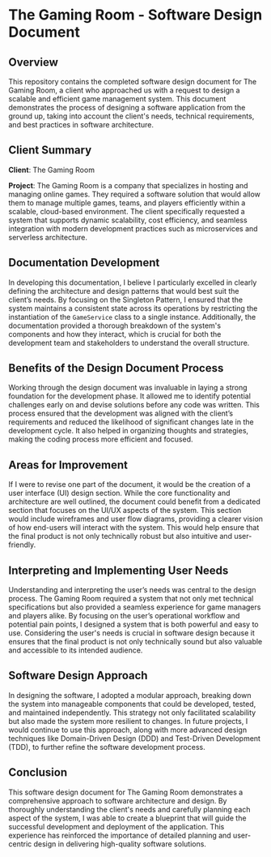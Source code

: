 # The Gaming Room - Software Design Document

## Overview

This repository contains the completed software design document for The Gaming Room, a client who approached us with a request to design a scalable and efficient game management system. This document demonstrates the process of designing a software application from the ground up, taking into account the client's needs, technical requirements, and best practices in software architecture.

## Client Summary

**Client**: The Gaming Room

**Project**: The Gaming Room is a company that specializes in hosting and managing online games. They required a software solution that would allow them to manage multiple games, teams, and players efficiently within a scalable, cloud-based environment. The client specifically requested a system that supports dynamic scalability, cost efficiency, and seamless integration with modern development practices such as microservices and serverless architecture.

## Documentation Development

In developing this documentation, I believe I particularly excelled in clearly defining the architecture and design patterns that would best suit the client’s needs. By focusing on the Singleton Pattern, I ensured that the system maintains a consistent state across its operations by restricting the instantiation of the `GameService` class to a single instance. Additionally, the documentation provided a thorough breakdown of the system's components and how they interact, which is crucial for both the development team and stakeholders to understand the overall structure.

## Benefits of the Design Document Process

Working through the design document was invaluable in laying a strong foundation for the development phase. It allowed me to identify potential challenges early on and devise solutions before any code was written. This process ensured that the development was aligned with the client’s requirements and reduced the likelihood of significant changes late in the development cycle. It also helped in organizing thoughts and strategies, making the coding process more efficient and focused.

## Areas for Improvement

If I were to revise one part of the document, it would be the creation of a user interface (UI) design section. While the core functionality and architecture are well outlined, the document could benefit from a dedicated section that focuses on the UI/UX aspects of the system. This section would include wireframes and user flow diagrams, providing a clearer vision of how end-users will interact with the system. This would help ensure that the final product is not only technically robust but also intuitive and user-friendly.

## Interpreting and Implementing User Needs

Understanding and interpreting the user’s needs was central to the design process. The Gaming Room required a system that not only met technical specifications but also provided a seamless experience for game managers and players alike. By focusing on the user’s operational workflow and potential pain points, I designed a system that is both powerful and easy to use. Considering the user's needs is crucial in software design because it ensures that the final product is not only technically sound but also valuable and accessible to its intended audience.

## Software Design Approach

In designing the software, I adopted a modular approach, breaking down the system into manageable components that could be developed, tested, and maintained independently. This strategy not only facilitated scalability but also made the system more resilient to changes. In future projects, I would continue to use this approach, along with more advanced design techniques like Domain-Driven Design (DDD) and Test-Driven Development (TDD), to further refine the software development process.

## Conclusion

This software design document for The Gaming Room demonstrates a comprehensive approach to software architecture and design. By thoroughly understanding the client's needs and carefully planning each aspect of the system, I was able to create a blueprint that will guide the successful development and deployment of the application. This experience has reinforced the importance of detailed planning and user-centric design in delivering high-quality software solutions.
